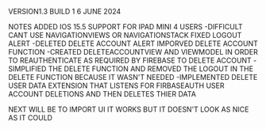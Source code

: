 VERSION1.3  BUILD 1
6 JUNE 2024

NOTES
ADDED IOS 15.5 SUPPORT FOR IPAD MINI 4 USERS
      -DIFFICULT CANT USE NAVIGATIONVIEWS OR NAVIGATIONSTACK
FIXED LOGOUT ALERT
      -DELETED DELETE ACCOUNT ALERT
IMPORVED DELETE ACCOUNT FUNCTION
      -CREATED DELETEACCOUNTVIEW AND VIEWMODEL IN ORDER TO REAUTHENTICATE AS REQUIRED BY FIREBASE TO DELETE ACCOUNT
      -SIMPLIFIED THE DELETE FUNCTION AND REMOVED THE LOGOUT IN THE DELETE FUNCTION BECAUSE IT WASN'T NEEDED
      -IMPLEMENTED DELETE USER DATA EXTENSION THAT LISTENS FOR FIRBASEAUTH USER ACCOUNT DELETIONS AND THEN DELETES THIER DATA

NEXT WILL BE TO IMPORT UI IT WORKS BUT IT DOESN'T LOOK AS NICE AS IT COULD
